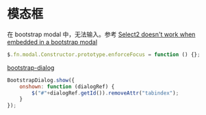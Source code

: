 # 模态框

在 bootstrap modal 中，无法输入。参考 [Select2 doesn't work when embedded in a bootstrap modal](https://stackoverflow.com/questions/18487056/select2-doesnt-work-when-embedded-in-a-bootstrap-modal)

```javascript
$.fn.modal.Constructor.prototype.enforceFocus = function () {};
```

[bootstrap-dialog](https://github.com/nakupanda/bootstrap3-dialog)

```javascript
BootstrapDialog.show({
    onshown: function (dialogRef) {
        $("#"+dialogRef.getId()).removeAttr("tabindex");
    }
});
```

